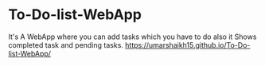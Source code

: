 # To-Do-list-WebApp
It's A WebApp where you can add tasks which you have to do also it Shows completed task  and pending tasks.
https://umarshaikh15.github.io/To-Do-list-WebApp/
